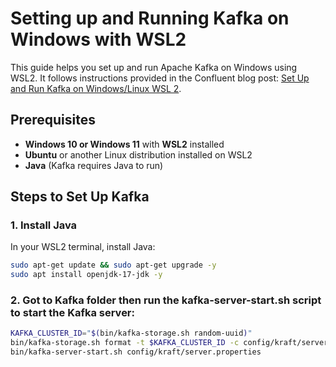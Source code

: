 # Setting up and Running Kafka on Windows with WSL2

This guide helps you set up and run Apache Kafka on Windows using WSL2. It follows instructions provided in the Confluent blog post: [Set Up and Run Kafka on Windows/Linux WSL 2](https://www.confluent.io/blog/set-up-and-run-kafka-on-windows-linux-wsl-2/).

## Prerequisites

- **Windows 10 or Windows 11** with **WSL2** installed
- **Ubuntu** or another Linux distribution installed on WSL2
- **Java** (Kafka requires Java to run)

## Steps to Set Up Kafka

### 1. Install Java

In your WSL2 terminal, install Java:

```bash
sudo apt-get update && sudo apt-get upgrade -y
sudo apt install openjdk-17-jdk -y
```

### 2. Got to Kafka folder then run the kafka-server-start.sh script to start the Kafka server:
```bash
KAFKA_CLUSTER_ID="$(bin/kafka-storage.sh random-uuid)"
bin/kafka-storage.sh format -t $KAFKA_CLUSTER_ID -c config/kraft/server.properties
bin/kafka-server-start.sh config/kraft/server.properties
```

